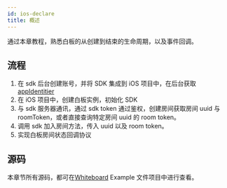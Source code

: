 ```yaml
---
id: ios-declare
title: 概述
---
```


通过本章教程，熟悉白板的从创建到结束的生命周期，以及事件回调。

## 流程

1. 在 sdk 后台创建账号，并将 SDK 集成到 iOS 项目中，在后台获取 [appIdentitier](docs/faq/app-identifier)
1. 在 iOS 项目中，创建白板实例，初始化 SDK
1. 与 sdk 服务器通讯，通过 sdk token 通过鉴权，创建房间获取房间 uuid 与 roomToken，或者直接查询特定房间 uuid 的 room token。
1. 调用 sdk 加入房间方法，传入 uuid 以及 room token。
1. 实现白板房间状态回调协议

## 源码

本章节所有源码，都可在[Whiteboard](https://github.com/netless-io/Whiteboard-ios) Example 文件项目中进行查看。
